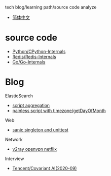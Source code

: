 tech blog/learning path/source code analyze

* [简体中文](https://github.com/zpoint/Blog/blob/master/README_CN.md)

# source code

* [Python/CPython-Internals](https://github.com/zpoint/CPython-Internals)
* [Redis/Redis-Internals](https://github.com/zpoint/Redis-Internals)
* [Go/Go-Internals](https://github.com/zpoint/Go-Internals)

# Blog

ElasticSearch

* [script aggregation](https://gist.github.com/zpoint/3364e01e721815705617bab0587658ce#file-script_aggregation-md)
* [painless script with timezone/getDayOfMonth](https://gist.github.com/zpoint/b65a377ca842997e4d7d8278a32f1d49)

Web

* [sanic singleton and unittest](https://gist.github.com/zpoint/c44c80155e335108b38ce8bc1374dc44)	

Network

* [v2ray openvpn netflix](https://gist.github.com/zpoint/df2483c6beb97816e34ddbde3f62f5d8)

Interview

* [Tencent/Covariant AI(2020-09)](https://github.com/zpoint/Blog/blob/master/Interview/202009.md)

